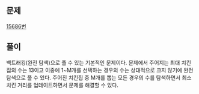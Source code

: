 ## 문제
[15686번](https://www.acmicpc.net/problem/15686)

## 풀이
백트래킹(완전 탐색)으로 풀 수 있는 기본적인 문제이다. 문제에서 주어지는 최대 치킨집의 수는 13이고 이중에 1~M개를 선택하는 경우의 수는 상대적으로 크지 않기에 완전 탐색으로 풀 수 있다. 주어진 치킨집 중 M개를 뽑는 모든 경우의 수를 탐색하면서 최소 치킨 거리를 업데이트하면서 문제를 해결할 수 있다.


